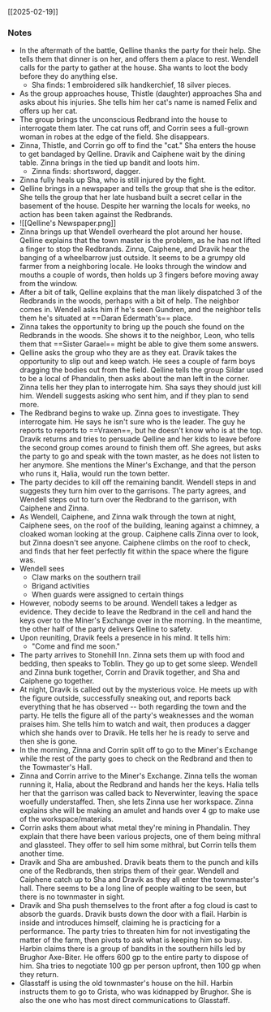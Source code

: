 [[2025-02-19]]

### Notes

- In the aftermath of the battle, Qelline thanks the party for their help. She tells them that dinner is on her, and offers them a place to rest. Wendell calls for the party to gather at the house. Sha wants to loot the body before they do anything else.
	- Sha finds: 1 embroidered silk handkerchief, 18 silver pieces.
- As the group approaches house, Thistle (daughter) approaches Sha and asks about his injuries. She tells him her cat's name is named Felix and offers up her cat.
- The group brings the unconscious Redbrand into the house to interrogate them later. The cat runs off, and Corrin sees a full-grown woman in robes at the edge of the field. She disappears. 
- Zinna, Thistle, and Corrin go off to find the "cat." Sha enters the house to get bandaged by Qelline. Dravik and Caiphene wait by the dining table. Zinna brings in the tied up bandit and loots him.
	- Zinna finds: shortsword, dagger. 
- Zinna fully heals up Sha, who is still injured by the fight. 
- Qelline brings in a newspaper and tells the group that she is the editor. She tells the group that her late husband built a secret cellar in the basement of the house. Despite her warning the locals for weeks, no action has been taken against the Redbrands.
- ![[Qelline's Newspaper.png]]
- Zinna brings up that Wendell overheard the plot around her house. Qelline explains that the town master is the problem, as he has not lifted a finger to stop the Redbrands. Zinna, Caiphene, and Dravik hear the banging of a wheelbarrow just outside. It seems to be a grumpy old farmer from a neighboring locale. He looks through the window and mouths a couple of words, then holds up 3 fingers before moving away from the window.
- After a bit of talk, Qelline explains that the man likely dispatched 3 of the Redbrands in the woods, perhaps with a bit of help. The neighbor comes in. Wendell asks him if he's seen Gundren, and the neighbor tells them he's situated at ==Daran Edermath's== place.
- Zinna takes the opportunity to bring up the pouch she found on the Redbrands in the woods. She shows it to the neighbor, Leon, who tells them that ==Sister Garael== might be able to give them some answers. 
- Qelline asks the group who they are as they eat. Dravik takes the opportunity to slip out and keep watch. He sees a couple of farm boys dragging the bodies out from the field. Qelline tells the group Sildar used to be a local of Phandalin, then asks about the man left in the corner. Zinna tells her they plan to interrogate him. Sha says they should just kill him. Wendell suggests asking who sent him, and if they plan to send more.
- The Redbrand begins to wake up. Zinna goes to investigate. They interrogate him. He says he isn't sure who is the leader. The guy he reports to reports to ==Vraxen==, but he doesn't know who is at the top. Dravik returns and tries to persuade Qelline and her kids to leave before the second group comes around to finish them off. She agrees, but asks the party to go and speak with the town master, as he does not listen to her anymore. She mentions the Miner's Exchange, and that the person who runs it, Halia, would run the town better.
- The party decides to kill off the remaining bandit. Wendell steps in and suggests they turn him over to the garrisons. The party agrees, and Wendell steps out to turn over the Redbrand to the garrison, with Caiphene and Zinna. 
- As Wendell, Caiphene, and Zinna walk through the town at night, Caiphene sees, on the roof of the building, leaning against a chimney, a cloaked woman looking at the group. Caiphene calls Zinna over to look, but Zinna doesn't see anyone. Caiphene climbs on the roof to check, and finds that her feet perfectly fit within the space where the figure was.
- Wendell sees
	- Claw marks on the southern trail
	- Brigand activities
	- When guards were assigned to certain things
- However, nobody seems to be around. Wendell takes a ledger as evidence. They decide to leave the Redbrand in the cell and hand the keys over to the Miner's Exchange over in the morning. In the meantime, the other half of the party delivers Qelline to safety.
- Upon reuniting, Dravik feels a presence in his mind. It tells him:
	- "Come and find me soon."
- The party arrives to Stonehill Inn. Zinna sets them up with food and bedding, then speaks to Toblin. They go up to get some sleep. Wendell and Zinna bunk together, Corrin and Dravik together, and Sha and Caiphene go together.
- At night, Dravik is called out by the mysterious voice. He meets up with the figure outside, successfully sneaking out, and reports back everything that he has observed -- both regarding the town and the party. He tells the figure all of the party's weaknesses and the woman praises him. She tells him to watch and wait, then produces a dagger which she hands over to Dravik. He tells her he is ready to serve and then she is gone.
- In the morning, Zinna and Corrin split off to go to the Miner's Exchange while the rest of the party goes to check on the Redbrand and then to the Towmaster's Hall.
- Zinna and Corrin arrive to the Miner's Exchange. Zinna tells the woman running it, Halia, about the Redbrand and hands her the keys. Halia tells her that the garrison was called back to Neverwinter, leaving the space woefully understaffed. Then, she lets Zinna use her workspace. Zinna explains she will be making an amulet and hands over 4 gp to make use of the workspace/materials.
- Corrin asks them about what metal they're mining in Phandalin. They explain that there have been various projects, one of them being mithral and glassteel. They offer to sell him some mithral, but Corrin tells them another time.
- Dravik and Sha are ambushed. Dravik beats them to the punch and kills one of the Redbrands, then strips them of their gear. Wendell and Caiphene catch up to Sha and Dravik as they all enter the townmaster's hall. There seems to be a long line of people waiting to be seen, but there is no townmaster in sight. 
- Dravik and Sha push themselves to the front after a fog cloud is cast to absorb the guards. Dravik busts down the door with a flail. Harbin is inside and introduces himself, claiming he is practicing for a performance. The party tries to threaten him for not investigating the matter of the farm, then pivots to ask what is keeping him so busy. Harbin claims there is a group of bandits in the southern hills led by Brughor Axe-Biter. He offers 600 gp to the entire party to dispose of him. Sha tries to negotiate 100 gp per person upfront, then 100 gp when they return.
- Glasstaff is using the old townmaster's house on the hill. Harbin instructs them to go to Grista, who was kidnapped by Brughor. She is also the one who has most direct communications to Glasstaff. 